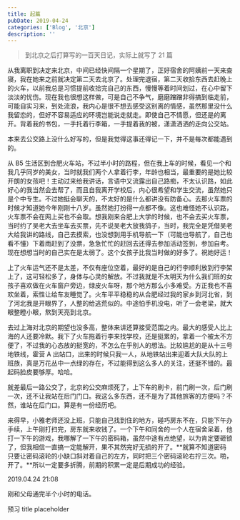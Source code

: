 ```yaml
---
title: 起篇
pubDate: 2019-04-24
categories: ['Blog', '北京']
description: ''
---
```


> 到北京之后打算写的一百天日记，实际上就写了 21 篇

从我离职到决定来北京，中间已经快间隔一个星期了，正好宿舍的阿姨前一天来查寝，我在她来之前就决定第二天去北京了。处理完退宿，第二天收拾东西去赶晚上的火车，以前我总是习惯提前收拾完自己的东西，慢慢等着时间划过，在心中留下淡淡的忧伤。现在我也很想这样做，可是自己不争气，磨磨蹭蹭非得搞到临走前，可能自实习来，到处流浪，我内心是很不想去感受这别离的情感，虽然那里没什么我留恋的，但好不容易适应的环境岂能说走就走。即使自己不情愿，但还是的离开。背着我的书包，一手托着行李箱，一手提着我的被，潇潇洒洒的走向公交站。

本来去公交路上没什么好写的，但是我觉得这事还得记一下，并不是每次都能遇到的。

从 B5 生活区到合肥火车站，不过半小时的路程，但在我上车的时候，看见一个和我几乎同岁的美女，当时就我们两个人拿着行李，年龄也相当，最重要的是她比较开朗的女孩吧！主动过来给我讲话，言语中又流露出自己路痴，不太认识路，如此好心的我当然会去帮了，而且自我离开学校后，内心很希望和学生交流，虽然她只是个中专生。不过她挺会聊天的，不太好的是什么都讲没有防备心。去那火车票的时候才知道她今年刚刚十八岁。虽然她打扮得一点都不像。这也难怪她不认识路，火车票不会在网上买也不会取。想我刚来合肥上大学的时候，也不会去买火车票，当时约了吴老大去坐车去买票，先不说吴老大放我鸽子，当时，我完全是凭借吴老大给我讲的路线，自己去摸索，也没想到用手机导航一下（可能也导航了，自己也看不懂）下着雨赶到了没票，急急忙忙的赶回去还得去参加活动签到，参加自考。现在想想当时的自己实在是太弱了。这个女孩子比我当时做的好多了。祝她好运！

上了火车运气还不是太差，不仅有座位空着，最好的是自己的行李顺利放到行李架上了，这可轻松多了，身体与心灵的解放。不过我就是不太明天为什么我们班的女孩子喜欢做在火车窗户旁边，绿皮火车呀，那个地方那么小多难受。方正我也不喜欢坐着，索性让给车友睡觉了。火车平平稳稳的从合肥经过我的家乡到河北省，到了河北我是开眼界了，人整的给逃荒似的。中途怕手机没电，听了一会老梁，就大眼整瞪小眼，熬到天亮到北京。

去过上海对北京的期望也没多高，整体来讲还算接受范围之内。最大的感受人比上海的人还要冷默。我下了火车拖着行李来找学校，还是挺累的，拿着一个被太不方便了，不过我的心态放的挺宽的，不怎么在乎别人的想法。比较尴尬的是从十三号地铁线，霍营 A 出站口，出来的时候只我一人，从地铁站出来迎着大队大队的上班族，真是万花丛中一点绿的存在，不过能得到这么多人的关注，还挺不错的。最起码脸皮要够厚。哈哈。

就差最后一路公交了，北京的公交麻烦死了，上下车的刷卡，前门刷一次，后门刷一次，还不让我站在后门门口。我这么多东西，还不是为了其他旅客的方便吗？不然，谁站在后门口。算是有一份经历吧。

来得早，小雅老师还没上班，只能自己找到住的地方，碰巧房东不在，只能下午办手续，上午刚打扫完，房东就来收钱了。一个下午和同舍的一个人在宿舍呆着，他打一下午的游戏，我哪解了一下午的密码箱，虽然中途有点绝望，以为肯定要砸锁了，但我相信一直搞一定能解开，果不其然完好无损的开了。**就算不知道密码只要让密码滚轮的小缺口斜对着自己的左方，同时把三个密码滚轮右拧三次。啪，开了。**所以一定要多折腾，前期的积累一定是后期成功的经验。

2019.04.24 21:08

刚和父母通完半个小时的电话。

预习 title placeholder
